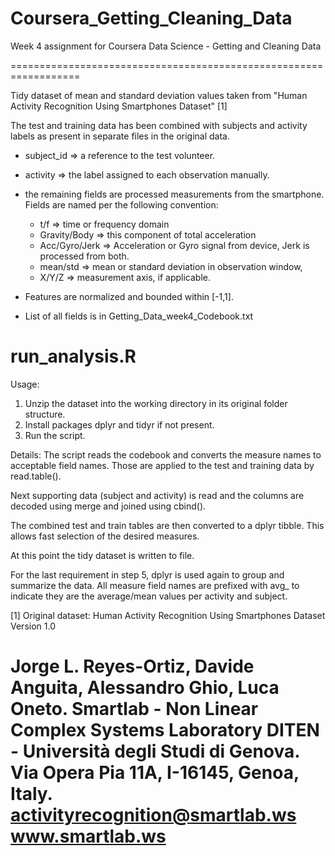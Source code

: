 # Coursera_Getting_Cleaning_Data
Week 4 assignment for Coursera Data Science - Getting and Cleaning Data

==================================================================

Tidy dataset of mean and standard deviation values taken from 
"Human Activity Recognition Using Smartphones Dataset" [1]

The test and training data has been combined with subjects and 
activity labels as present in separate files in the original data.

- subject_id => a reference to the test volunteer.
- activity => the label assigned to each observation manually.
- the remaining fields are processed measurements from the 
  smartphone. Fields are named per the following convention:
    - t/f => time or frequency domain
    - Gravity/Body => this component of total acceleration
    - Acc/Gyro/Jerk => Acceleration or Gyro signal from device, 
      Jerk is processed from both.
    - mean/std => mean or standard deviation in observation window,
    - X/Y/Z => measurement axis, if applicable.

- Features are normalized and bounded within [-1,1].
- List of all fields is in Getting_Data_week4_Codebook.txt

run_analysis.R
==============

Usage: 
1. Unzip the dataset into the working directory
in its original folder structure.
2. Install packages dplyr and tidyr if not present.
3. Run the script.

Details: 
The script reads the codebook and converts the measure names
to acceptable field names. Those are applied to the test and training
data by read.table().

Next supporting data (subject and activity) is read and the columns are
decoded using merge and joined using cbind().

The combined test and train tables are then converted to a dplyr tibble.
This allows fast selection of the desired measures.

At this point the tidy dataset is written to file.

For the last requirement in step 5, dplyr is used again to group and summarize the data.
All measure field names are prefixed with avg_ to indicate they are the average/mean
values per activity and subject.


[1] Original dataset:
Human Activity Recognition Using Smartphones Dataset
Version 1.0

Jorge L. Reyes-Ortiz, Davide Anguita, Alessandro Ghio, Luca Oneto.
Smartlab - Non Linear Complex Systems Laboratory
DITEN - Università degli Studi di Genova.
Via Opera Pia 11A, I-16145, Genoa, Italy.
activityrecognition@smartlab.ws
www.smartlab.ws
==================================================================
